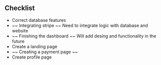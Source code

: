 ## Checklist

+ Correct database features
+ ~~ Integrating stripe ~~ Need to integrate logic with database and website
+ ~~ Finishing the dashboard ~~ Will add desing and functionality in the future
+ Create a landing page
+ ~~ Creating a payment page ~~
+ Create profile page